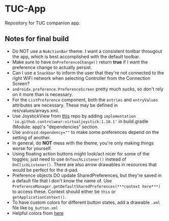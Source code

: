 # TUC-App
Repository for TUC companion app.

## Notes for final build
* Do NOT use a `NoActionBar` theme. I want a consistent toolbar througout the app, which is best accomplished with the default toolbar.
* Make sure to have `OnPreferenceChange()` return __true__ if I want the preference change to actually persist.
* Can I use a `Snackbar` to inform the user that they're not connected to the right WiFi network when selecting Controller from the Connection Screen?
* `androidx.preference.PreferenceScreen` pretty much sucks, so don't rely on it more than is necessary.
* For the `ListPreference` component, both the `entries` and `entryValues` attributes are necessary. These may be defined in res/values/arrays.xml.
* Use JoystickView from [this](https://github.com/controlwear/virtual-joystick-android) repo by adding `implementation 'io.github.controlwear:virtualjoystick:1.10.1'` in build.gradle (Module: app)'s "dependencies" section.
* Use `android:dependency=""` to make some preferences depend on the setting of another.
* In general, do __NOT__ mess with the theme, you're only making things worse for yourself.
* Using floating action buttons might look/act nicer for some of the toggles; just need to use `OnTouchListener()` instead of `OnClickListener()`. There are also arrow drawables in resources that would be perfect for the d-pad.
* Preference objects DO update SharedPreferences, but they're saved in a default file that I don't know the name of. Use `PreferenceManager.getDefaultSharedPreferences(***context here***)` to access these. Context should either be `this` or `getApplicationContext()`.
* To have custom colors for different button states, add a drawable `.xml` file like `bg_button.xml`
* Helpful colors from [here](https://www.materialui.co/socialcolors)
